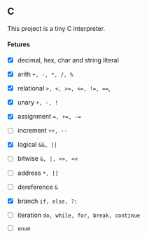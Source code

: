 ## C
This project is a tiny C interpreter.

#### Fetures
- [x] decimal, hex, char and string literal
- [x] arith `+, -, *, /, %`
- [x] relational `>, <, >=, <=, !=, ==`,
- [x] unary `+, -, !`
- [x] assignment `=, +=, -=`
- [ ] increment `++, --`
- [x] logical `&&, ||`
- [ ] bitwise `&, |, >>, <<`
- [ ] address `*, []`
- [ ] dereference `&`

- [x] branch `if, else, ?:`
- [ ] iteration `do, while, for, break, continue`

- [ ] `enum`
